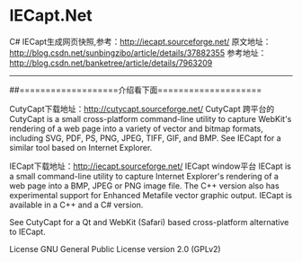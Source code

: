 # IECapt.Net
C# IECapt生成网页快照,参考：http://iecapt.sourceforge.net/
原文地址：http://blog.csdn.net/sunbingzibo/article/details/37882355
参考地址：http://blog.csdn.net/banketree/article/details/7963209



 ----------------------------------------------------------------------------
##===================介绍看下面====================
 
CutyCapt下载地址：http://cutycapt.sourceforge.net/
CutyCapt 跨平台的
CutyCapt is a small cross-platform command-line utility to capture WebKit's rendering of a web page into a variety of vector and bitmap formats, including SVG, PDF, PS, PNG, JPEG, TIFF, GIF, and BMP. See IECapt for a similar tool based on Internet Explorer.

 
IECapt下载地址：http://iecapt.sourceforge.net/
IECapt window平台
IECapt is a small command-line utility to capture Internet Explorer's rendering of a web page into a BMP, JPEG or PNG image file. The C++ version also has experimental support for Enhanced Metafile vector graphic output. IECapt is available in a C++ and a C# version.

See CutyCapt for a Qt and WebKit (Safari) based cross-platform alternative to IECapt.
 
 
 
 
License
GNU General Public License version 2.0 (GPLv2)
